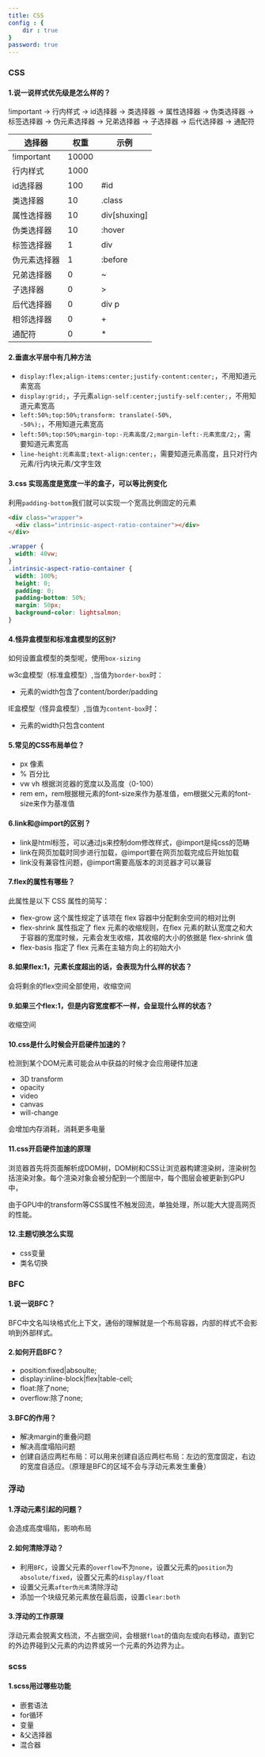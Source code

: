 ```yaml
---
title: CSS
config : {
    dir : true
}
password: true
---
```


### CSS

#### 1.说一说样式优先级是怎么样的？

!important -> 行内样式 -> id选择器 -> 类选择器 -> 属性选择器 -> 伪类选择器 -> 标签选择器 -> 伪元素选择器 -> 兄弟选择器 -> 子选择器 -> 后代选择器 -> 通配符

选择器 | 权重 | 示例
--- | --- | ---
!important | 10000 | 
行内样式 | 1000 | 
id选择器 | 100 | #id
类选择器 | 10  | .class
属性选择器 | 10 | div[shuxing]
伪类选择器 | 10 | :hover
标签选择器 | 1 | div
伪元素选择器 | 1 | :before
兄弟选择器 | 0 | ~
子选择器 | 0 | >
后代选择器 | 0 | div p 
相邻选择器 | 0 | +
通配符 | 0 | *

#### 2.垂直水平居中有几种方法
+ <code>display:flex;align-items:center;justify-content:center;</code>，不用知道元素宽高
+ <code>display:grid;</code>，子元素<code>align-self:center;justify-self:center;</code>，不用知道元素宽高
+ <code>left:50%;top:50%;transform: translate(-50%, -50%);</code>，不用知道元素宽高
+ <code>left:50%;top:50%;margin-top:-元素高度/2;margin-left:-元素宽度/2;</code>，需要知道元素宽高
+ <code>line-height:元素高度;text-align:center;</code>，需要知道元素高度，且只对行内元素/行内块元素/文字生效

#### 3.css 实现高度是宽度一半的盒子，可以等比例变化
利用<code>padding-bottom</code>我们就可以实现一个宽高比例固定的元素

```html
<div class="wrapper">
  <div class="intrinsic-aspect-ratio-container"></div>
</div>
```

```css
.wrapper {
  width: 40vw;
}
.intrinsic-aspect-ratio-container {
  width: 100%;
  height: 0;
  padding: 0;
  padding-bottom: 50%;
  margin: 50px;
  background-color: lightsalmon;
}
```
#### 4.怪异盒模型和标准盒模型的区别?
如何设置盒模型的类型呢，使用<code>box-sizing</code>

w3c盒模型（标准盒模型）,当值为<code>border-box</code>时：
+ 元素的width包含了content/border/padding

IE盒模型（怪异盒模型）,当值为<code>content-box</code>时：
+ 元素的width只包含content

#### 5.常见的CSS布局单位？

+ px 像素
+ % 百分比
+ vw vh 根据浏览器的宽度以及高度（0-100）
+ rem em，rem根据根元素的font-size来作为基准值，em根据父元素的font-size来作为基准值

#### 6.link和@import的区别？

+ link是html标签，可以通过js来控制dom修改样式，@import是纯css的范畴
+ link在网页加载时同步进行加载，@import要在网页加载完成后开始加载
+ link没有兼容性问题，@import需要高版本的浏览器才可以兼容

#### 7.flex的属性有哪些？

此属性是以下 CSS 属性的简写：

+ flex-grow 这个属性规定了该项在 flex 容器中分配剩余空间的相对比例
+ flex-shrink 属性指定了 flex 元素的收缩规则，在flex 元素的默认宽度之和大于容器的宽度时候，元素会发生收缩，其收缩的大小的依据是 flex-shrink 值
+ flex-basis 指定了 flex 元素在主轴方向上的初始大小

#### 8.如果flex:1，元素长度超出的话，会表现为什么样的状态？

会将剩余的flex空间全部使用，收缩空间

#### 9.如果三个flex:1，但是内容宽度都不一样，会呈现什么样的状态？

收缩空间

#### 10.css是什么时候会开启硬件加速的？

检测到某个DOM元素可能会从中获益的时候才会应用硬件加速

+ 3D transform
+ opacity
+ video
+ canvas
+ will-change

会增加内存消耗，消耗更多电量

#### 11.css开启硬件加速的原理

浏览器首先将页面解析成DOM树，DOM树和CSS让浏览器构建渲染树，渲染树包括渲染对象。每个渲染对象会被分配到一个图层中，每个图层会被更新到GPU中，

由于GPU中的transform等CSS属性不触发回流，单独处理，所以能大大提高网页的性能。

#### 12.主题切换怎么实现

+ css变量
+ 类名切换

### BFC

#### 1.说一说BFC？

BFC中文名叫块格式化上下文，通俗的理解就是一个布局容器，内部的样式不会影响到外部样式。

#### 2.如何开启BFC？

+ position:fixed|absoulte;
+ display:inline-block|flex|table-cell;
+ float:除了none;
+ overflow:除了none;

#### 3.BFC的作用？

+ 解决margin的重叠问题
+ 解决高度塌陷问题
+ 创建自适应两栏布局：可以用来创建自适应两栏布局：左边的宽度固定，右边的宽度自适应。（原理是BFC的区域不会与浮动元素发生重叠）

### 浮动
#### 1.浮动元素引起的问题？

会造成高度塌陷，影响布局

#### 2.如何清除浮动？

+ 利用<code>BFC</code>，设置父元素的<code>overflow</code>不为<code>none</code>，设置父元素的<code>position</code>为<code>absolute/fixed</code>，设置父元素的<code>display/float</code>
+ 设置父元素<code>after伪元素</code>清除浮动
+ 添加一个块级兄弟元素放在最后面，设置<code>clear:both</code>

#### 3.浮动的工作原理

浮动元素会脱离文档流，不占据空间，会根据<code>float</code>的值向左或向右移动，直到它的外边界碰到父元素的内边界或另一个元素的外边界为止。

### scss

#### 1.scss用过哪些功能

+ 嵌套语法
+ for循环
+ 变量
+ &父选择器
+ 混合器